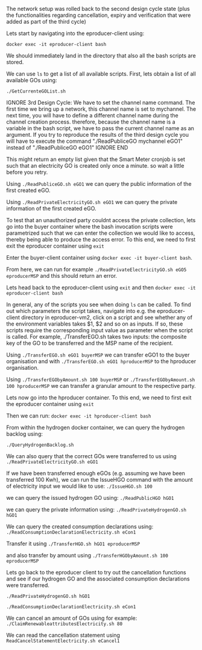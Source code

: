 The network setup was rolled back to the second design cycle state (plus the functionalities regarding cancellation, expiry and  verification that were added as part of the third cycle)

Lets start by navigating into the eproducer-client using: 

`docker exec -it eproducer-client bash`

We should immediately land in the directory that also all the bash scripts are stored.

We can use `ls` to get a list of all available scripts. 
First, lets obtain a list of all available GOs using: 

`./GetCurrenteGOList.sh`

IGNORE 3rd Design Cycle: We have to set the channel name command. The first time we bring up a network, this channel name is set to mychannel. The next time, you will have to define a different channel name during the channel creation process. therefore, because the channel name is a variable in the bash script, we have to pass the current channel name as an argument. If you try to reproduce the results of the third design cycle you will have to execute the command "./ReadPubliceGO mychannel eGO1"  instead of "./ReadPubliceGO eGO1" IGNORE END 

This might return an empty list given that the Smart Meter cronjob is set such that an electricity GO is created only once a minute. so wait a little before you retry. 

Using `./ReadPubliceGO.sh eGO1` we can query the public information of the first created eGO. 

Using `./ReadPrivateElectricityGO.sh eGO1` we can query the private information of the first created eGO. 

To test that an unauthorized party couldnt access the private collection, lets go into the buyer container where the bash invocation scripts were parametrized such that we can enter the collection we would like to access, thereby being able to produce the access error. To this end, we need to first exit the eproducer container using `exit`

Enter the buyer-client container using `docker exec -it buyer-client bash`. 

From here, we can run for example `./ReadPrivateElectricityGO.sh eGO5 eproducerMSP` and this should return an error.

Lets head back to the eproducer-client using `exit` and then `docker exec -it eproducer-client bash`

In general, any of the scripts you see when doing `ls` can be called. To find out which parameters the script takes, navigate into e.g. the eproducer-client directory in eproducer-vm2, click on a script and see whether any of the environment variables takes $1, $2 and so on as inputs. If so, these scripts require the corresponding input value as parameter when the script is called. 
For example, ./TransferEGO.sh takes two inputs: the composite key of the GO to be transferred and the MSP name of the recipient. 

Using `./TransferEGO.sh eGO1 buyerMSP` we can transfer eGO1 to the buyer organisation and with `./TransferEGO.sh eGO1 hproducerMSP` to the hproducer organisation. 

Using `./TransferEGObyAmount.sh 100 buyerMSP` or  `./TransferEGObyAmount.sh 100 hproducerMSP` we can transfer a granular amount to the respective party. 

Lets now go into the hproducer container. To this end, we need to first exit the eproducer container using `exit`

Then we can run: `docker exec -it hproducer-client bash`

From within the hydrogen docker container, we can query the hydrogen backlog using: 

`./QueryHydrogenBacklog.sh`

We can also query that the correct GOs were transferred to us using `./ReadPrivateElectricityGO.sh eGO1`

If we have been transferred enough eGOs (e.g. assuming we have been transferred 100 Kwh), we can run the IssueHGO command with the amount of electricity input we would like to use: 
`./IssueHGO.sh 100`

we can query the issued hydrogen GO using:
`./ReadPublicHGO hGO1`

we can query the private information using: 
`./ReadPrivateHydrogenGO.sh hGO1`

We can query the created consumption declarations using:
`./ReadConsumptionDeclarationElectricity.sh eCon1`

Transfer it using `./TransferHGO.sh hGO1 eproducerMSP`

and also transfer by amount using `./TransferHGObyAmount.sh 100 eproducerMSP`

Lets go back to the eproducer client to try out the cancellation functions and see if our hydrogen GO and the associated consumption declarations were transferred. 

`./ReadPrivateHydrogenGO.sh hGO1`

`./ReadConsumptionDeclarationElectricity.sh eCon1`

We can cancel an amount of GOs using for example: 
`./ClaimRenewableattributesElectricity.sh 80`

We can read the cancellation statement using `ReadCancelStatementElectricity.sh eCancel1`





